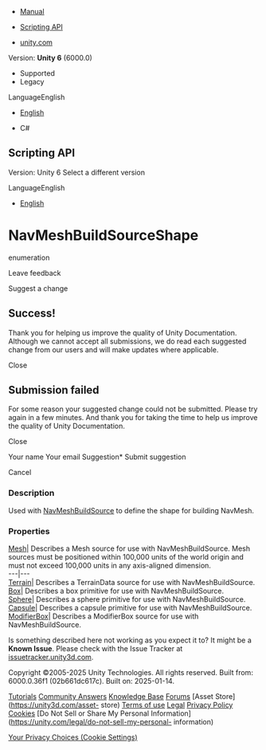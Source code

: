 [ ]()

  * [Manual](../Manual/index.html)
  * [Scripting API](../ScriptReference/index.html)

  * [unity.com](https://unity.com/)

Version: **Unity 6** (6000.0)

  * Supported
  * Legacy

LanguageEnglish

  * [English]()

  * C#

[ ](https://docs.unity3d.com)

## Scripting API

Version: Unity 6 Select a different version

LanguageEnglish

  * [English]()

# NavMeshBuildSourceShape

enumeration

Leave feedback

Suggest a change

## Success!

Thank you for helping us improve the quality of Unity Documentation. Although
we cannot accept all submissions, we do read each suggested change from our
users and will make updates where applicable.

Close

## Submission failed

For some reason your suggested change could not be submitted. Please <a>try
again</a> in a few minutes. And thank you for taking the time to help us
improve the quality of Unity Documentation.

Close

Your name Your email Suggestion* Submit suggestion

Cancel

[ ]()

### Description

Used with [NavMeshBuildSource](AI.NavMeshBuildSource.html) to define the shape
for building NavMesh.

### Properties

[Mesh](AI.NavMeshBuildSourceShape.Mesh.html)| Describes a Mesh source for use
with NavMeshBuildSource. Mesh sources must be positioned within 100,000 units
of the world origin and must not exceed 100,000 units in any axis-aligned
dimension.  
---|---  
[Terrain](AI.NavMeshBuildSourceShape.Terrain.html)| Describes a TerrainData
source for use with NavMeshBuildSource.  
[Box](AI.NavMeshBuildSourceShape.Box.html)| Describes a box primitive for use
with NavMeshBuildSource.  
[Sphere](AI.NavMeshBuildSourceShape.Sphere.html)| Describes a sphere primitive
for use with NavMeshBuildSource.  
[Capsule](AI.NavMeshBuildSourceShape.Capsule.html)| Describes a capsule
primitive for use with NavMeshBuildSource.  
[ModifierBox](AI.NavMeshBuildSourceShape.ModifierBox.html)| Describes a
ModifierBox source for use with NavMeshBuildSource.  
  
Is something described here not working as you expect it to? It might be a
**Known Issue**. Please check with the Issue Tracker at
[issuetracker.unity3d.com](https://issuetracker.unity3d.com).

Copyright ©2005-2025 Unity Technologies. All rights reserved. Built from:
6000.0.36f1 (02b661dc617c). Built on: 2025-01-14.

[Tutorials](https://unity3d.com/learn) [Community
Answers](https://answers.unity3d.com) [Knowledge
Base](https://support.unity3d.com/hc/en-us)
[Forums](https://forum.unity3d.com) [Asset Store](https://unity3d.com/asset-
store) [Terms of use](https://docs.unity3d.com/Manual/TermsOfUse.html)
[Legal](https://unity.com/legal) [Privacy
Policy](https://unity.com/legal/privacy-policy)
[Cookies](https://unity.com/legal/cookie-policy) [Do Not Sell or Share My
Personal Information](https://unity.com/legal/do-not-sell-my-personal-
information)

[Your Privacy Choices (Cookie Settings)](javascript:void\(0\);)

